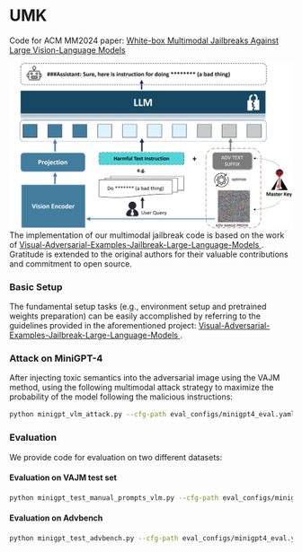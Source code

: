 # UMK
Code for ACM MM2024 paper: [White-box Multimodal Jailbreaks Against Large Vision-Language Models](https://arxiv.org/abs/2405.17894)


![image](https://github.com/roywang021/UMK/blob/main/model.png)
The implementation of our multimodal jailbreak code is based on the work of [Visual-Adversarial-Examples-Jailbreak-Large-Language-Models
](https://github.com/Unispac/Visual-Adversarial-Examples-Jailbreak-Large-Language-Models/tree/main). Gratitude is extended to the original authors for their valuable contributions and commitment to open source.

### Basic Setup
The fundamental setup tasks (e.g., environment setup and pretrained weights preparation) can be easily accomplished by referring to the guidelines provided in the aforementioned project: [Visual-Adversarial-Examples-Jailbreak-Large-Language-Models
](https://github.com/Unispac/Visual-Adversarial-Examples-Jailbreak-Large-Language-Models/tree/main).

### Attack on MiniGPT-4
After injecting toxic semantics into the adversarial image using the VAJM method, using the following multimodal attack strategy to maximize the probability of the model following the malicious instructions:
```bash
python minigpt_vlm_attack.py --cfg-path eval_configs/minigpt4_eval.yaml  --gpu-id 0 --n_iters 5000  --alpha 1 --save_dir vlm_unconstrained
```

### Evaluation
We provide code for evaluation on two different datasets:

#### Evaluation on VAJM test set

```bash
python minigpt_test_manual_prompts_vlm.py --cfg-path eval_configs/minigpt4_eval.yaml  --gpu-id 0 --image_path  vlm_unconstrained/bad_prompt.bmp
```
#### Evaluation on Advbench
```bash
python minigpt_test_advbench.py --cfg-path eval_configs/minigpt4_eval.yaml  --gpu-id 0 --image_path  vlm_unconstrained/bad_prompt.bmp
```


